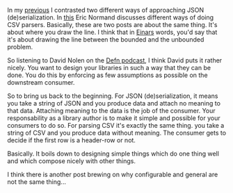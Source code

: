 In my [previous](https://slipset.github.io/posts/the-problem-i-dont-have) I contrasted two different ways of approaching 
JSON (de)serialization. In [this](https://purelyfunctional.tv/issues/purelyfunctional-tv-newsletter-364-tip-seek-the-model-and-enshrine-it-in-code/) Eric Normand
discusses different ways of doing CSV parsers. Basically, these are two posts are about the same thing. It's about where you draw the line.
I think that in [Einars](https://twitter.com/einarwh) words, you'd say that it's about drawing the line between the bounded and the unbounded problem.

So listening to David Nolen on the [Defn podcast](https://soundcloud.com/defn-771544745/60-4th-anniversary-episode-return-of-david-nolen-aka-swannodette), I think
David puts it rather nicely. You want to design your libraries in such a way that they can be done. You do this by enforcing as few
assumptions as possible on the downstream consumer.

So to bring us back to the beginning. For JSON (de)serialization, it means you take a string of JSON and you produce data and attach no meaning to that data.
Attaching meaning to the data is the job of the consumer. Your responsability as a library author is to make it simple and possible 
for your consumers to do so. For parsing CSV it's exactly the same thing. you take a string of CSV and you produce data without meaning. 
The consumer gets to decide if the first row is a header-row or not.

Basically. It boils down to designing simple things which do one thing well and which compose nicely with other things.

I think there is another post brewing on why configurable and general are not the same thing...
